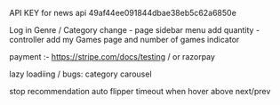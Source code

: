 API KEY for news api
49af44ee091844dbae38eb5c62a6850e

Log in
Genre / Category change - page
sidebar menu
add quantity - controller
add my Games page and number of games indicator

payment :- https://stripe.com/docs/testing / or
razorpay

lazy loadiing /
bugs: category carousel

stop recommendation auto flipper timeout when hover above next/prev
